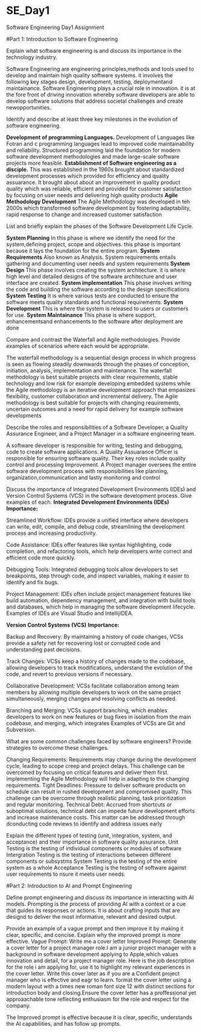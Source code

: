 # SE_Day1
Software Engineering Day1 Assignment

#Part 1: Introduction to Software Engineering

Explain what software engineering is and discuss its importance in the technology industry.

Software Engineering are engineering principles,methods and tools used to develop and maintain high quality software systems. it involves the following key stages design, development, testing, deploymentand maintainance. 
Software Engineering plays a crucial role in innovation. it is at the fore front of driving innovation whereby software developers are able to develop software solutions that address societal challenges and create newopportunities. 

Identify and describe at least three key milestones in the evolution of software engineering.

**Development of programming Languages.**
Development of Languages like Fotran and c programming languages lead to improved code maintainability and reliability. Structured programming laid the foundation for modern software development methodologies and made large-scale software projects more feasible.
**Establishment of Software engineering as a disciple.**
This was established in the 1960s brought about standardized development processes which provided for efficiency and quality assuarance. It brought about about an improvement in quality product quality which was reliable, efficient and provided for customer satisfaction by focusing on user needs and delivering high quality products
**Agile Methodology Development**
The Agile Methodology was developed in teh 2000s which transformed software development by fostering adaptability, rapid response to change and increased customer satisfaction

List and briefly explain the phases of the Software Development Life Cycle.

**System Planning**
In this phase is where we identify the need for the system,defining project, scope and objectives. this phase is important because it lays the foundation for the entire program.
**System Requirements**
Also known as Analysis. System requirements entails gathering and documenting user needs and system requirements
**System Design**
This phase involves creating the system architecture. it is where high level and detailed designs of the software architecture and user interface are created.
**System implementation**
This phase involves writing the code and building the software according to the design specifications
**System Testing**
It is where various tests are conducted to ensure the software meets quality standards and functional requirements.
**System Development**
This is where the system is released to users or customers for use.
**System Maintainance**
This phase is where support, enhancementsand enhancements to the software after deployment are done

Compare and contrast the Waterfall and Agile methodologies. Provide examples of scenarios where each would be appropriate.

The waterfall methodology is a sequential design process in which progress is seen as flowing steadily downwards through the phases of conception, initiation, analysis, implementation and maintenance. The waterfall methodology is best suitable projects with clear requirements, stable technology and low risk for example developing embedded systems while the Agile methodology is an iterative development approach that empasizes flexibility, customer collaboration and incremental delivery. The Agile methodology is best suitable for projects with changing requirements, uncertain outcomes and a need for rapid delivery for example software developments


Describe the roles and responsibilities of a Software Developer, a Quality Assurance Engineer, and a Project Manager in a software engineering team.

A software developer is responsible for writing, testing and debugging, code to create software applications.
A Quality Assuarance Officer is responsible for ensuring software quality. Their key roles include quality control and processing Improvement.
A Project manager oversees the entire software development process with responsibilities like planning, organization,communication and lastly monitoring and control

Discuss the importance of Integrated Development Environments (IDEs) and Version Control Systems (VCS) in the software development process. Give examples of each.
**Integrated Development Environments (IDEs)**
**Importance:**

Streamlined Workflow: IDEs provide a unified interface where developers can write, edit, compile, and debug code, streamlining the development process and increasing productivity.

Code Assistance: IDEs offer features like syntax highlighting, code completion, and refactoring tools, which help developers write correct and efficient code more quickly.

Debugging Tools: Integrated debugging tools allow developers to set breakpoints, step through code, and inspect variables, making it easier to identify and fix bugs.

Project Management: IDEs often include project management features like build automation, dependency management, and integration with build tools and databases, which help in managing the software development lifecycle.
Examples of IDEs are Visual Studio and IntellijIDEA.

**Version Control Systems (VCS)**
**Importance:**

Backup and Recovery: By maintaining a history of code changes, VCSs provide a safety net for recovering lost or corrupted code and understanding past decisions.

Track Changes: VCSs keep a history of changes made to the codebase, allowing developers to track modifications, understand the evolution of the code, and revert to previous versions if necessary.

Collaborative Development: VCSs facilitate collaboration among team members by allowing multiple developers to work on the same project simultaneously, merging changes and resolving conflicts as needed.

Branching and Merging: VCSs support branching, which enables developers to work on new features or bug fixes in isolation from the main codebase, and merging, which integrates 
Examples of VCSs are Git and Subversion.

What are some common challenges faced by software engineers? Provide strategies to overcome these challenges.

Changing Requirements: Requirements may change during the development cycle, leading to scope creep and project delays. This challenge can be overcomed by focusing on critical features and deliver them first. implementing the Agile Methodology will help in adapting to the changing requirements.
Tight Deadlines: Pressure to deliver software products on schedule can result in rushed development and compromised quality. This challenge can be overcome through realistic planning, task prioritization and regular monitoring.
Technical Debt: Accrued from shortcuts or suboptimal solutions, technical debt can impede future development efforts and increase maintenance costs. This matter can be addressed through dconducting code reviews to identify and address issues early


Explain the different types of testing (unit, integration, system, and acceptance) and their importance in software quality assurance.
Unit Testing is the testing of individual components or modules of software
Intergration Testing is the testing of interactions between different components or subsystms
System Testing is the testing of the entire system as a whole 
Acceptance Testing is the testing of software against user requirements to nsure it meets user needs.

#Part 2: Introduction to AI and Prompt Engineering


Define prompt engineering and discuss its importance in interacting with AI models.
Prompting is the process of providing AI with a context or a cue that guides its responses or actions. It is about crafting inputs that are designd to deliver the most informative, relevant and desired output.

Provide an example of a vague prompt and then improve it by making it clear, specific, and concise. Explain why the improved prompt is more effective.
Vague Prompt: Write me a cover letter
Improved Prompt: Generate a cover letter for a project manager role.I am a junior project manager with a background in software development applying to Apple,which values innovation and detail, for a project manager role. Here is the job description for the role i am applying for, use it to highlight my relevant experiences in the cover letter. Write this cover later as if you are a Confident project manager who is effective and eagr to learn. format the cover letter using a modern layout with a times new roman font size 12 with distinct sections for introduction body and closing.Ensure the cover letter has a proffessional yet approaachable tone reflecting enthusiasm for the role and respect for the company.

The Improved prompt is effective because it is clear, specific, understands the AI capabilities, and has follow up prompts.
